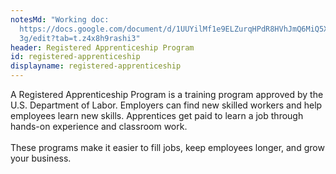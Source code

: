 ```yaml
---
notesMd: "Working doc:
  https://docs.google.com/document/d/1UUYilMf1e9ELZurqHPdR8HVhJmQ6MiQ5X-JGCdwGO\
  3g/edit?tab=t.z4x8h9rashi3"
header: Registered Apprenticeship Program
id: registered-apprenticeship
displayname: registered-apprenticeship
---
```

A Registered Apprenticeship Program is a training program approved by the U.S. Department of Labor. Employers can find new skilled workers and help employees learn new skills. Apprentices get paid to learn a job through hands-on experience and classroom work.\
\
These programs make it easier to fill jobs, keep employees longer, and grow your business.